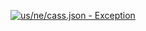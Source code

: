 [![us/ne/cass.json - Exception](https://img.shields.io/badge/us/ne/cass.json-Exception-red)](https://github.com/openaddresses/openaddresses/tree/master/sources/us/ne/cass.json)